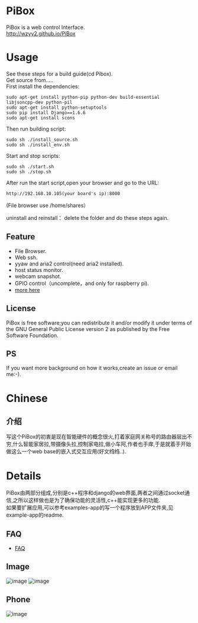 # PiBox #
PiBox is a web control Interface.<br>
http://wzyy2.github.io/PiBox

# Usage #
See these steps for a  build guide(cd Pibox).<br>
Get source from.....<br>
First install the dependencies:

    sudo apt-get install python-pip python-dev build-essential  libjsoncpp-dev python-pil
    sudo apt-get install python-setuptools
    sudo pip install Django==1.6.6
    sudo apt-get install scons

Then run building script:

    sudo sh ./install_source.sh
    sudo sh ./install_env.sh
Start and stop scripts:

    sudo sh ./start.sh 
    sudo sh ./stop.sh

After run the start script,open your browser and go to the URL:

    http://192.168.10.105(your board's ip):8000
(File browser use /home/shares）

uninstall and reinstall：
    delete the folder and do these steps again.

## Feature

* File Browser.
* Web ssh.
* yyaw and aria2 control(need aria2 installed).
* host status monitor.
* webcam snapshot.
* GPIO control（uncomplete，and only for raspberry pi).
* [more here](https://github.com/wzyy2/PiBox/wiki/Feature)

## License ##
PiBox is free software;you can redistribute it and/or modify it under terms of the GNU General Public License version 2 as published by the Free Software Foundation.

## PS ##
If you want more background on how it works,create an issue or email me:-).


# Chinese #
## 介绍 #
写这个PiBox的初衷是现在智能硬件的概念很火,打着家庭网关称号的路由器层出不穷,什么智能家居拉,带摄像头拉,控制家电拉,做小车阿,作者也手痒,于是就着手开始做这么一个web base的嵌入式交互应用(好文绉绉..).
# Details #
PiBox由两部分组成,分别是c++程序和django的web界面,两者之间通过socket通信,之所以这样做也是为了确保功能的灵活性,c++能实现更多的功能.<br>
如果要扩展应用,可以参考examples-app的写一个程序放到APP文件夹,见example-app的readme.



## FAQ ##
* [FAQ](https://github.com/wzyy2/PiBox/wiki/FAQ)



## Image ##
![image](http://blog.iotwrt.com/wp-content/uploads/2015/01/index.jpg)
![image](http://blog.iotwrt.com/wp-content/uploads/2015/01/status.jpg)

## Phone ##
![image](http://www.iotwrt.com/jpg/pibox4.png)
